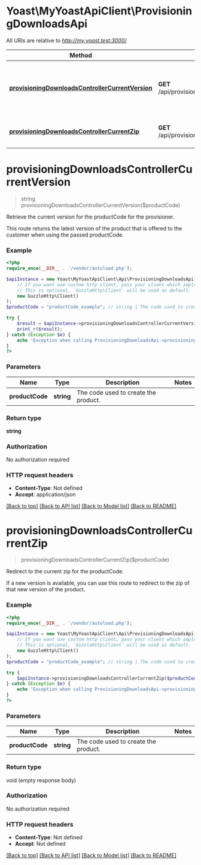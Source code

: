# Yoast\MyYoastApiClient\ProvisioningDownloadsApi

All URIs are relative to *http://my.yoast.test:3000/*

Method | HTTP request | Description
------------- | ------------- | -------------
[**provisioningDownloadsControllerCurrentVersion**](ProvisioningDownloadsApi.md#provisioningdownloadscontrollercurrentversion) | **GET** /api/provisioning/downloads/currentVersion | Retrieve the current version for the productCode for the provisioner.
[**provisioningDownloadsControllerCurrentZip**](ProvisioningDownloadsApi.md#provisioningdownloadscontrollercurrentzip) | **GET** /api/provisioning/downloads/currentZip | Redirect to the current zip for the productCode.

# **provisioningDownloadsControllerCurrentVersion**
> string provisioningDownloadsControllerCurrentVersion($productCode)

Retrieve the current version for the productCode for the provisioner.

This route returns the latest version of the product that is offered to the customer when using the passed productCode.

### Example
```php
<?php
require_once(__DIR__ . '/vendor/autoload.php');

$apiInstance = new Yoast\MyYoastApiClient\Api\ProvisioningDownloadsApi(
    // If you want use custom http client, pass your client which implements `GuzzleHttp\ClientInterface`.
    // This is optional, `GuzzleHttp\Client` will be used as default.
    new GuzzleHttp\Client()
);
$productCode = "productCode_example"; // string | The code used to create the product.

try {
    $result = $apiInstance->provisioningDownloadsControllerCurrentVersion($productCode);
    print_r($result);
} catch (Exception $e) {
    echo 'Exception when calling ProvisioningDownloadsApi->provisioningDownloadsControllerCurrentVersion: ', $e->getMessage(), PHP_EOL;
}
?>
```

### Parameters

Name | Type | Description  | Notes
------------- | ------------- | ------------- | -------------
 **productCode** | **string**| The code used to create the product. |

### Return type

**string**

### Authorization

No authorization required

### HTTP request headers

 - **Content-Type**: Not defined
 - **Accept**: application/json

[[Back to top]](#) [[Back to API list]](../../README.md#documentation-for-api-endpoints) [[Back to Model list]](../../README.md#documentation-for-models) [[Back to README]](../../README.md)

# **provisioningDownloadsControllerCurrentZip**
> provisioningDownloadsControllerCurrentZip($productCode)

Redirect to the current zip for the productCode.

If a new version is available, you can use this route to redirect to the zip of that new version of the product.

### Example
```php
<?php
require_once(__DIR__ . '/vendor/autoload.php');

$apiInstance = new Yoast\MyYoastApiClient\Api\ProvisioningDownloadsApi(
    // If you want use custom http client, pass your client which implements `GuzzleHttp\ClientInterface`.
    // This is optional, `GuzzleHttp\Client` will be used as default.
    new GuzzleHttp\Client()
);
$productCode = "productCode_example"; // string | The code used to create the product.

try {
    $apiInstance->provisioningDownloadsControllerCurrentZip($productCode);
} catch (Exception $e) {
    echo 'Exception when calling ProvisioningDownloadsApi->provisioningDownloadsControllerCurrentZip: ', $e->getMessage(), PHP_EOL;
}
?>
```

### Parameters

Name | Type | Description  | Notes
------------- | ------------- | ------------- | -------------
 **productCode** | **string**| The code used to create the product. |

### Return type

void (empty response body)

### Authorization

No authorization required

### HTTP request headers

 - **Content-Type**: Not defined
 - **Accept**: Not defined

[[Back to top]](#) [[Back to API list]](../../README.md#documentation-for-api-endpoints) [[Back to Model list]](../../README.md#documentation-for-models) [[Back to README]](../../README.md)

